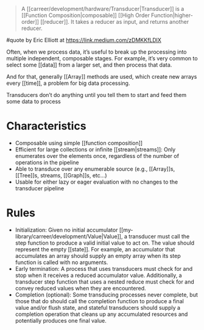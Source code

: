 > A [[carreer/development/hardware/Transducer|Transducer]] is a [[Function Composition|composable]] [[High Order Function|higher-order]] [[reducer]]. It takes a reducer as input, and returns another reducer.

#quote by Eric Elliott at https://link.medium.com/zDMKKfLDlX

Often, when we process data, it’s useful to break up the processing into multiple independent, composable stages. For example, it’s very common to select some [[data]] from a larger set, and then process that data.

And for that, generally [[Array]] methods are used, which create new arrays every [[time]], a problem for big data processing.

Transducers don’t do anything until you tell them to start and feed them some data to process

# Characteristics

- Composable using simple [[function composition]]
- Efficient for large collections or infinite [[stream|streams]]: Only enumerates over the elements once, regardless of the number of operations in the pipeline
- Able to transduce over any enumerable source (e.g., [[Array]]s, [[Tree]]s, streams, [[Graph]]s, etc…)
- Usable for either lazy or eager evaluation with no changes to the transducer pipeline

# Rules

- Initialization: Given no initial accumulator [[my-library/carreer/development/Value|Value]], a transducer must call the step function to produce a valid initial value to act on. The value should represent the empty [[state]]. For example, an accumulator that accumulates an array should supply an empty array when its step function is called with no arguments.
- Early termination: A process that uses transducers must check for and stop when it receives a reduced accumulator value. Additionally, a transducer step function that uses a nested reduce must check for and convey reduced values when they are encountered.
- Completion (optional): Some transducing processes never complete, but those that do should call the completion function to produce a final value and/or flush state, and stateful transducers should supply a completion operation that cleans up any accumulated resources and potentially produces one final value.
